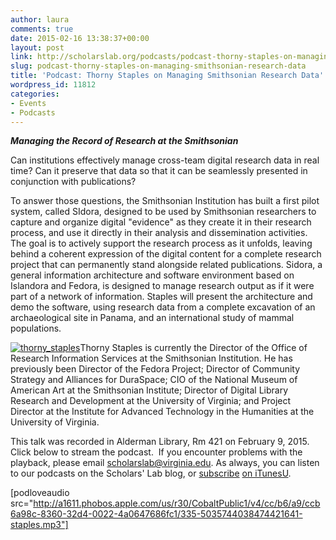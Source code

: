 ```yaml
---
author: laura
comments: true
date: 2015-02-16 13:38:37+00:00
layout: post
link: http://scholarslab.org/podcasts/podcast-thorny-staples-on-managing-smithsonian-research-data/
slug: podcast-thorny-staples-on-managing-smithsonian-research-data
title: 'Podcast: Thorny Staples on Managing Smithsonian Research Data'
wordpress_id: 11812
categories:
- Events
- Podcasts
---
```


**_Managing the Record of Research at the Smithsonian_**

Can institutions effectively manage cross-team digital research data in real time? Can it preserve that data so that it can be seamlessly presented in conjunction with publications?

To answer those questions, the Smithsonian Institution has built a first pilot system, called SIdora, designed to be used by Smithsonian researchers to capture and organize digital "evidence" as they create it in their research process, and use it directly in their analysis and dissemination activities. The goal is to actively support the research process as it unfolds, leaving behind a coherent expression of the digital content for a complete research project that can permanently stand alongside related publications. Sidora, a general information architecture and software environment based on Islandora and Fedora, is designed to manage research output as if it were part of a network of information. Staples will present the architecture and demo the software, using research data from a complete excavation of an archaeological site in Panama, and an international study of mammal populations.

[![thorny_staples](http://scholarslab.org/wp-content/uploads/2015/01/thorny_staples-110x110.jpg)](http://scholarslab.org/wp-content/uploads/2015/01/thorny_staples.jpg)Thorny Staples is currently the Director of the Office of Research Information Services at the Smithsonian Institution. He has previously been Director of the Fedora Project; Director of Community Strategy and Alliances for DuraSpace; CIO of the National Museum of American Art at the Smithsonian Institute; Director of Digital Library Research and Development at the University of Virginia; and Project Director at the Institute for Advanced Technology in the Humanities at the University of Virginia.



This talk was recorded in Alderman Library, Rm 421 on February 9, 2015.  Click below to stream the podcast.  If you encounter problems with the playback, please email [scholarslab@virginia.edu](mailto:scholarslab@virginia.edu). As always, you can listen to our podcasts on the Scholars' Lab blog, or [subscribe](http://www.scholarslab.org/category/podcasts/) [on iTunesU](https://itunes.apple.com/us/itunes-u/scholars-lab-speaker-series/id401906619?mt=10).

[podloveaudio src="http://a1611.phobos.apple.com/us/r30/CobaltPublic1/v4/cc/b6/a9/ccb6a98c-8360-32d4-0022-4a0647686fc1/335-5035744038474421641-staples.mp3"]


